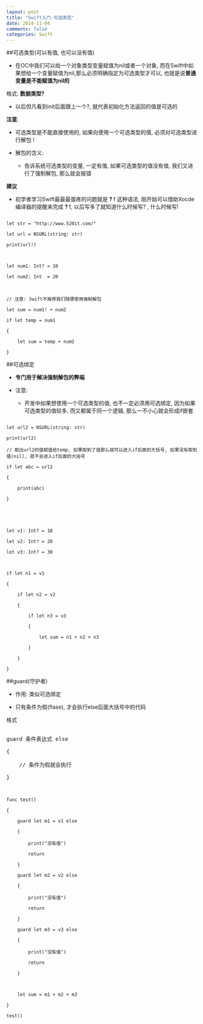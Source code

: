```yaml
---
layout: post
title: "Swift入门-可选类型"
date: 2014-11-04
comments: false
categories: Swift
---
```



##可选类型(可以有值, 也可以没有值)

* 在OC中我们可以给一个对象类型变量赋值为nil或者一个对象, 而在Swift中如果想给一个变量赋值为nil,那么必须明确指定为可选类型才可以, 也就是说**普通变量是不能赋值为nil的**



格式:  **数据类型?**

	

*  以后但凡看到init后面跟上一个?, 就代表初始化方法返回的值是可选的



**注意**:



* 可选类型是不能直接使用的, 如果向使用一个可选类型的值, 必须对可选类型进行解包 !



* 解包的含义:

	*  告诉系统可选类型的变量, 一定有值, 如果可选类型的值没有值, 我们又进行了强制解包, 那么就会报错



**建议**



* 初学者学习Swift最最最蛋疼的问题就是 **? !** 这种语法, 刚开始可以借助Xocde编译器的提醒来完成 **? !**, 以后写多了就知道什么时候写? , 什么时候写!



```

let str = "http://www.520it.com/"

let url = NSURL(string: str)

print(url!)



let num1: Int? = 10

let num2: Int  = 20



// 注意: Swift不推荐我们随便使用强制解包

let sum = num1! + num2

if let temp = num1

{

    let sum = temp + num2

}

```







##可选绑定

* **专门用于解决强制解包的弊端**



* 注意: 

	* 开发中如果想使用一个可选类型的值, 也不一定必须用可选绑定, 因为如果可选类型的值较多, 而又都属于同一个逻辑, 那么一不小心就会形成if嵌套



```

let url2 = NSURL(string: str)

print(url2)

// 取出url2的值赋值给temp, 如果取到了值那么就可以进入if后面的大括号, 如果没有取到值(nil), 就不会进入if后面的大括号

if let abc = url2

{

    print(abc)

}





let v1: Int? = 10

let v2: Int? = 20

let v3: Int? = 30



if let n1 = v1

{

    if let n2 = v2

    {

        if let n3 = v3

        {

            let sum = n1 + n2 + n3

        }

    }

}

```





##guard(守护者)

* 作用: 类似可选绑定



* 只有条件为假(flase), 才会执行else后面大括号中的代码



格式

<pre>

guard 条件表达式 else

{

    // 条件为假就会执行

}

</pre>



```

func test()

{

    guard let m1 = v1 else

    {

        print("没有值")

        return

    }

    guard let m2 = v2 else

    {

        print("没有值")

        return

    }

    guard let m3 = v3 else

    {

        print("没有值")

        return

    }

    

    let sum = m1 + m2 + m3

}

test()



```

